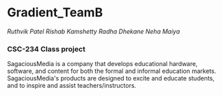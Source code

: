 # Gradient_TeamB 
_Ruthvik Patel_
_Rishab Kamshetty_
_Radha Dhekane_
_Neha Maiya_
### CSC-234 Class project 
SagaciousMedia is a company that develops educational hardware, software, and content for both the formal and informal
education markets. SagaciousMedia's products are designed to excite and educate students, and to inspire and assist
teachers/instructors.